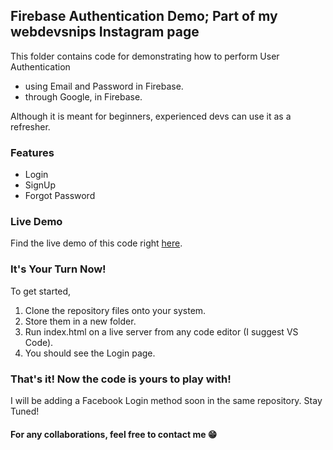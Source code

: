 ## Firebase Authentication Demo; Part of my webdevsnips Instagram page
This folder contains code for demonstrating how to perform User Authentication 
  - using Email and Password in Firebase. 
  - through Google, in Firebase.
  
Although it is meant for beginners, experienced devs can use it as a refresher.

### Features
  - Login
  - SignUp
  - Forgot Password

### Live Demo
Find the live demo of this code right [here](https://authentication-bcd53.web.app/).

### It's Your Turn Now!
To get started, 
1. Clone the repository files onto your system.
2. Store them in a new folder.
3. Run index.html on a live server from any code editor (I suggest VS Code).
4. You should see the Login page.

### That's it! Now the code is yours to play with!

I will be adding a Facebook Login method soon in the same repository. Stay Tuned! 

#### For any collaborations, feel free to contact me :grin:
